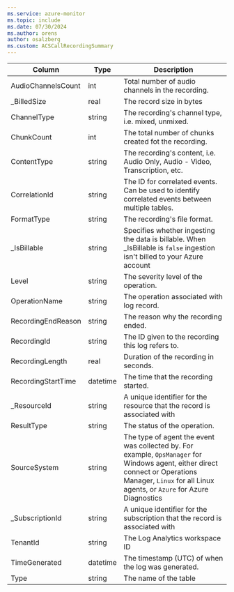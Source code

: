 ```yaml
---
ms.service: azure-monitor
ms.topic: include
ms.date: 07/30/2024
ms.author: orens
author: osalzberg
ms.custom: ACSCallRecordingSummary
---
```



| Column | Type | Description |
|---|---|---|
| AudioChannelsCount | int | Total number of audio channels in the recording. |
| _BilledSize | real | The record size in bytes |
| ChannelType | string | The recording's channel type, i.e. mixed, unmixed. |
| ChunkCount | int | The total number of chunks created fot the recording. |
| ContentType | string | The recording's content, i.e. Audio Only, Audio - Video, Transcription, etc. |
| CorrelationId | string | The ID for correlated events. Can be used to identify correlated events between multiple tables. |
| FormatType | string | The recording's file format. |
| _IsBillable | string | Specifies whether ingesting the data is billable. When _IsBillable is `false` ingestion isn't billed to your Azure account |
| Level | string | The severity level of the operation. |
| OperationName | string | The operation associated with log record. |
| RecordingEndReason | string | The reason why the recording ended. |
| RecordingId | string | The ID given to the recording this log refers to. |
| RecordingLength | real | Duration of the recording in seconds. |
| RecordingStartTime | datetime | The time that the recording started. |
| _ResourceId | string | A unique identifier for the resource that the record is associated with |
| ResultType | string | The status of the operation. |
| SourceSystem | string | The type of agent the event was collected by. For example, `OpsManager` for Windows agent, either direct connect or Operations Manager, `Linux` for all Linux agents, or `Azure` for Azure Diagnostics |
| _SubscriptionId | string | A unique identifier for the subscription that the record is associated with |
| TenantId | string | The Log Analytics workspace ID |
| TimeGenerated | datetime | The timestamp (UTC) of when the log was generated. |
| Type | string | The name of the table |

